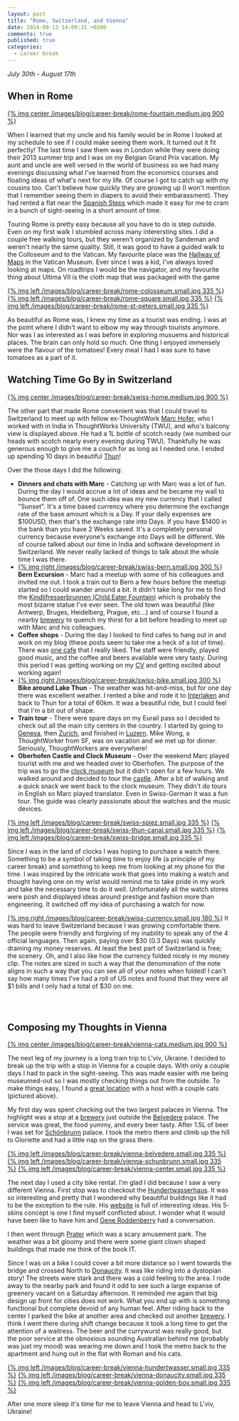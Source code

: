 ```yaml
---
layout: post
title: "Rome, Switzerland, and Vienna"
date: 2014-08-13 14:09:31 +0200
comments: true
published: true
categories:
  - career break
---
```

*July 30th - August 17th*

## When in Rome

[{% img center /images/blog/career-break/rome-fountain.medium.jpg 900 %}](/images/blog/career-break/rome-fountain.jpg)

When I learned that my uncle and his family would be in Rome I looked at my schedule to see if I could make seeing them
work. It turned out it fit perfectly! The last time I saw them was in London while they were doing their 2013 summer
trip and I was on my Belgian Grand Prix vacation. My aunt and uncle are well versed in the world of business so we had
many evenings discussing what I've learned from the economics courses and floating ideas of what's next for my life. Of
course I got to catch up with my cousins too. Can't believe how quickly they are growing up (I won't mention that I
remember seeing them in diapers to avoid their embarassment).  They had rented a flat near the [Spanish Steps][spanish-steps]
which made it easy for me to cram in a bunch of sight-seeing in a short amount of time.

[spanish-steps]: https://en.wikipedia.org/wiki/Spanish_Steps

Touring Rome is pretty easy because all you have to do is step outside. Even on my first walk I stumbled across many
interersting sites. I did a couple free walking tours, but they weren't organized by Sandeman and weren't nearly the
same quality. Still, it was good to have a guided walk to the Colloseum and to the Vatican. My favourite place was the
[Hallway of Maps][hallway-of-maps] in the Vatican Museum. Ever since I was a kid, I've always loved looking at maps. On
roadtrips I would be the navigator, and my favourite thing about Ultima VII is the cloth map that was packaged with the
game

[hallway-of-maps]: https://en.wikipedia.org/wiki/The_Gallery_of_Maps

[{% img left /images/blog/career-break/rome-colosseum.small.jpg 335 %}](/images/blog/career-break/rome-colosseum.jpg)
[{% img left /images/blog/career-break/rome-square.small.jpg 335 %}](/images/blog/career-break/rome-square.jpg)
[{% img left /images/blog/career-break/rome-st-peters.small.jpg 335 %}](/images/blog/career-break/rome-st-peters.jpg)

As beautiful as Rome was, I knew my time as a tourist was ending. I was at the point where I didn't want to elbow my
way through tourists anymore. Nor was I as interested as I was before in exploring musuems and historical places. The
brain can only hold so much. One thing I enjoyed immensely were the flavour of the tomatoes! Every meal I had I was sure
to have tomatoes as a part of it.

## Watching Time Go By in Switzerland

[{% img center /images/blog/career-break/swiss-home.medium.jpg 900 %}](/images/blog/career-break/swiss-home.jpg)

The other part that made Rome convenient was that I could travel to Switzerland to meet up with fellow ex-ThoughtWork
[Marc Hofer][marc], who I worked with in India in ThoughtWorks University (TWU), and who's balcony view is displayed above.
He had a 1L bottle of scotch ready (we numbed our heads with scotch nearly every evening during TWU). Thankfully he was
generous enough to give me a couch for as long as I needed one. I ended up spending 10 days in beautiful [Thun][thun]!

[marc]: https://twitter.com/mhoefi
[thun]: http://www.myswitzerland.com/en/thun.html

Over the those days I did the following:

* **Dinners and chats with Marc** - Catching up with Marc was a lot of fun. During the day I would accrue a lot of ideas and
  he became my wall to bounce them off of. One such idea was my new currency that I called "Sunset". It's a time based
  currency where you determine the exchange rate of the base amount which is a Day. If your daily expenses are $100USD,
  then that's the exchange rate into Days. If you have $1400 in the bank than you have 2 Weeks saved. It's a completely
  personal currency because everyone's exchange into Days will be different. We of course
  talked about our time in India and software development in Switzerland. We never really lacked of things to talk about
  the whole time I was there.
* [{% img right /images/blog/career-break/swiss-bern.small.jpg 300 %}](/images/blog/career-break/swiss-bern.jpg) **Bern
  Excursion** - Marc had a meetup with some of his colleagues and invited me out. I took a train out to Bern a few
  hours before the meetup started so I could wander around a bit. It didn't take long for me to find the
  [Kindlifresserbrunnen (Child Eater Fountain)][ogre] which is probably the most bizarre statue I've ever seen. The old
  town was beautiful (like Antwerp, Bruges, Heidelberg, Prague, etc...) and of course I found a nearby
  [brewery][bern-brewery] to quench my thirst for a bit before heading to meet up with Marc and his colleagues.
* **Coffee shops** - During the day I looked to find cafes to hang out in and work on my blog (these posts seem to take me a
  heck of a lot of time). There was [one cafe][cafe] that I really liked. The staff were friendly, played good music, and the
  coffee and beers available were very tasty. During this period I was getting working on my [CV][cv] and getting
  excited about working again!
* [{% img right /images/blog/career-break/swiss-bike.small.jpg 300 %}](/images/blog/career-break/swiss-bike.jpg) **Bike
  around Lake Thun** - The weather was hit-and-miss, but for one day there was excellent weather. I rented a bike and
  rode it to [Interlaken][interlaken] and back to Thun for a total of 60km. It was a beautiful ride, but I could feel that I'm a bit
  out of shape.
* **Train tour** - There were spare days on my Eurail pass so I decided to check out all the main city centers in the
  country. I started by going to [Geneva][geneva], then [Zurich][zurich], and finished in [Luzern][luzern].
  Mike Wong, a ThoughtWorker from SF, was on vacation and we met up for dinner. Seriously, ThoughtWorkers are everywhere!
* **Oberhofen Castle and Clock Museum** - Over the weekend Marc played tourist with me and we headed over to Oberhofen. The
  purpose of the trip was to go the [clock museum][watch-museum] but it didn't open for a few hours. We walked around and decided to
  tour the [castle][oberhofen-castle]. After a bit of walking and a quick snack we went back to the clock museum. They
  didn't do tours in English so Marc played translator. Even in Swiss-German it was a fun tour. The guide was clearly
  passionate about the watches and the music devices.

[ogre]: https://en.wikipedia.org/wiki/Kindlifresserbrunnen
[bern-brewery]: http://www.altestramdepot.ch/htm/home.htm
[cv]: http://careers.stackoverflow.com/scottmuc
[cafe]: https://plus.google.com/106555922181396502598/about?hl=en
[interlaken]: https://en.wikipedia.org/wiki/Interlaken
[geneva]: https://en.wikipedia.org/wiki/Geneva
[zurich]: https://en.wikipedia.org/wiki/Zurich
[luzern]: https://en.wikipedia.org/wiki/Lucerne
[oberhofen-castle]: http://www.schlossoberhofen.ch/en/home
[watch-museum]: http://www.myswitzerland.com/en/museum-of-clocks-and-mechanical-musical-instruments.html

[{% img left /images/blog/career-break/swiss-spiez.small.jpg 335 %}](/images/blog/career-break/swiss-spiez.jpg)
[{% img left /images/blog/career-break/swiss-thun-canal.small.jpg 335 %}](/images/blog/career-break/swiss-thun-canal.jpg)
[{% img left /images/blog/career-break/swiss-bridge.small.jpg 335 %}](/images/blog/career-break/swiss-bridge.jpg)

Since I was in the land of clocks I was hoping to purchase a watch there. Something to be a symbol of taking time to
enjoy life (a principle of my career break) and something to keep me from looking at my phone for the time. I was
inspired by the intricate work that goes into making a watch and thought having one on my wrist would remind me to take
pride in my work and take the necessary time to do it well. Unfortunately all the watch stores were posh and displayed
ideas around prestige and fashion more than engineering. It switched off my idea of purchasing a watch for now.

[{% img right /images/blog/career-break/swiss-currency.small.jpg 180 %}](/images/blog/career-break/swiss-currency.jpg)
It was hard to leave Switzerland because I was growing comfortable there. The people were friendly and forgiving of my
inability to speak any of the 4 official languages. Then again, paying over $30 (0.3 Days) was quickly draining my money
reserves. At least the best part of Switzerland is free; the scenery. Oh, and I also like how the currency folded nicely
in my money clip. The notes are sized in such a way that the denomination of the note aligns in such a way that you can
see all of your notes when folded! I can't say how many times I've had a roll of US notes and found that they were all
$1 bills and I only had a total of $30 on me.

### &nbsp;

## Composing my Thoughts in Vienna

[{% img center /images/blog/career-break/vienna-cats.medium.jpg 900 %}](/images/blog/career-break/vienna-cats.jpg)

The next leg of my journey is a long train trip to L'viv, Ukraine. I decided to break up the trip with a stop in Vienna
for a couple days. With only a couple days I had to pack in the sight-seeing. This was made easier with me being
museumed-out so I was mostly checking things out from the outside. To make things easy, I found a
[great location][vienna-airbnb] with a host with a couple cats (pictured above).

[vienna-airbnb]: https://www.airbnb.com/rooms/1531563

My first day was spent checking out the two largest palaces in Vienna. The highlight was a stop at a [brewery][salm-brau] just
outside the [Belvedere][belvedere] palace. The service was great, the food yummy, and every beer tasty. After 1.5L of beer I was set
for [Schönbrunn][schonbrunn] palace. I took the metro there and climb up the hill to Gloriette and had a little nap on the grass there.

[belvedere]: https://en.wikipedia.org/wiki/Belvedere_(palace)
[salm-brau]: http://www.salmbraeu.com/index.php?id=2&L=1
[schonbrunn]: https://en.wikipedia.org/wiki/Sch%C3%B6nbrunn_Palace

[{% img left /images/blog/career-break/vienna-belvedere.small.jpg 335 %}](/images/blog/career-break/vienna-belvedere.jpg)
[{% img left /images/blog/career-break/vienna-schunbrunn.small.jpg 335 %}](/images/blog/career-break/vienna-schunbrunn.jpg)
[{% img left /images/blog/career-break/vienna-center.small.jpg 335 %}](/images/blog/career-break/vienna-center.jpg)

The next day I used a city bike rental. I'm glad I did because I saw a very different Vienna. First stop was to checkout
the [Hundertwasserhaus][hundertwasserhaus]. It was so interesting and pretty that I wondered why beautiful buildings
like it had to be the exception to the rule. His [website][hundertwasser] is full of interesting ideas. His 5-skins
concept is one I find myself conflicted about. I wonder what it would have been like to have him and
[Gene Roddenberry][gene-roddenberry] had a conversation.

I then went through [Prater][prater] which was a scary amusement park. The weather was a bit gloomy and there were some
giant clown shaped buildings that made me think of the book IT.

Since I was on a bike I could cover
a bit more distance so I went towards the bridge and crossed North to [Donaucity][donaucity]. It was like riding into a dystopian
story! The streets were stark and there was a cold feeling to the area. I rode away to the nearby park and found it odd
to see such a large expanse of greenery vacant on a Saturday afternoon. It reminded me again that big design up front
for cities does not work. What you end up with is something functional but complete devoid of any human feel. After
riding back to the center I parked the bike at another area and checked out another [brewery][1516-brewery]. I think I
went there during shift change because it took a long time to get the attention of a waitress. The beer and the currywurst was really
good, but the poor service at the obnoxious sounding Australian behind me (probably was just my mood) was wearing me
down and I took the metro back to the apartment and hung out in the flat with Roman and his cats.

[1516-brewery]: http://www.1516brewingcompany.com/cms/
[hundertwasserhaus]: https://en.wikipedia.org/wiki/Hundertwasser_Haus
[hundertwasser]: http://www.hundertwasser.com/
[gene-roddenberry]: https://en.wikipedia.org/wiki/Gene_Roddenberry
[prater]: http://www.wien-vienna.com/prater.php
[donaucity]: https://en.wikipedia.org/wiki/Donau_City

[{% img left /images/blog/career-break/vienna-hundertwasser.small.jpg 335 %}](/images/blog/career-break/vienna-hundertwasser.jpg)
[{% img left /images/blog/career-break/vienna-donaucity.small.jpg 335 %}](/images/blog/career-break/vienna-donaucity.jpg)
[{% img left /images/blog/career-break/vienna-golden-boy.small.jpg 335 %}](/images/blog/career-break/vienna-golden-boy.jpg)

After one more sleep it's time for me to leave Vienna and head to L'viv, Ukraine!

